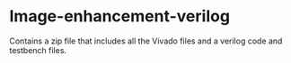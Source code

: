 # Image-enhancement-verilog
Contains a zip file that includes all the Vivado files and a verilog code and testbench files.
